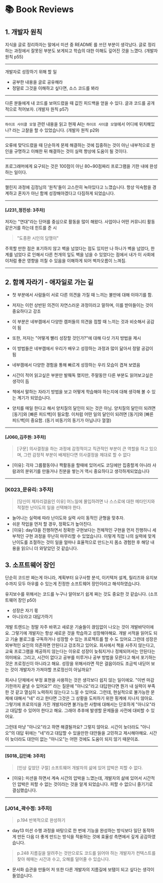 # 📚 Book Reviews

## 1. 개발자 원칙

지식을 글로 정리하자는 말에서 미션 중 README 를 쓰던 부분이 생각났다. 글로 정리하는 과정에서 잘못된 부분도 보게되고 학습의 대한 이해도 깊어진 것을 느꼈다. (개발자 원칙 p55)

---

개발자로 성장하기 위해 할 일
- 공부한 내용을 글로 공유해라
- 정말로 그것을 이해하고 싶다면, 소스 코드를 봐라

---

다른 분들에게 내 코드를 보여드렸을 때 값진 피드백을 얻을 수 있다. 글과 코드를 공개적으로 적어보자. (개발자 원칙 p57)

---

`하이프 사이클 모델` 관련 내용을 읽고 현재 AI는 `하이프 사이클 모델`에서 어디에 위치해있나? 라는 고찰을 할 수 있었습니다. (개발자 원칙 p29)

---

오류에 맞닥드렸을 때 단순하게 문제 해결하는 것에 집중하는 것이 아닌 내부적으로 원인을 규명하고 이해한 뒤 해결하는 것이 실력 향상에 도움이 될 것이다.

---

프로그래머에게 요구되는 것은 100점이 아닌 80~90점짜리 프로그램을 기한 내에 완성하는 일이다.

---

챌린지 과정에 김정님의 '원칙'들이 고스란히 녹아있다고 느꼈습니다. 항상 익숙함을 경계하고 혼자가 아닌 함께 성장해야겠다고 다짐하게 되었습니다.

---

#### [J231_정진성: 3주차]

저자는 "연대"라는 단어를 중심으로 활동을 많이 해왔다. 사업이나 어떤 커뮤니티 활동 같은거를 하는데 힌트를 준 시
> "도종환 시인의 담쟁이"

주목할 만한 점은 포기하지 않고 벽을 넘었다는 점도 있지만 나 하나가 벽을 넘었다, 한계를 넘었다 로 인해서 다른 천개의 잎도 벽을 넘을 수 있었다는 점에서 내가 이 사회에 이처럼 좋은 영향을 끼칠 수 있음을 이해하게 되어 벅차오름이 느껴짐.

---

## 2. 함께 자라기 - 애자일로 가는 길

- 첫 부분에서 사람들이 서로 다른 의견을 가질 때 느끼는 불만에 대해 이야기를 함.
- 저자는 이런 상반된 의견이 자연스러운 과정이라고 말하며, 이를 받아들이는 것이 중요하다고 강조
- 이 부분은 네부캠에서 다양한 캠퍼들의 의견을 접할 때 느끼는 것과 비슷해서 공감이 됨

- 또한, 저자는 "어떻게 빨리 성장할 것인가?"에 대해 다섯 가지 방법을 제시
- 이 방법들은 네부캠에서 우리가 배우고 성장하는 과정과 많이 닮아서 정말 공감이 됨
- 네부캠에서 다양한 경험을 통해 빠르게 성장하는 우리 모습이 겹쳐 보였음
- 시간이 적어 읽고싶은 부분만 발췌독 했지만, 주말동안 다른 부분도 읽어보고싶은 생각이 듬

- 책에서 말하는 자라기 방법을 보고 어떻게 학습해야 하는지에 대해 생각해 볼 수 있는 계기가 되었습니다.
- 양치를 매일 한다고 해서 양치질의 달인이 되는 것은 아님. 양치질의 달인이 되려면 [동기]와 [빠른 피드백]이 필요함. 이처럼 어떤 일의 달인이 되려면 [동기]와 [빠른 피드백]이 중요함. (동기 비동기의 동기가 아닙니다 껄껄)

---

#### [J060_김주원: 3주차]

> [구문] 의사결정을 하는 과정에 감정적이고 직관적인 부분이 큰 역할을 하고 있으며, 그런 감정적 부분이 배제된다면 의사결정을 제대로 할 수 없다

- [이유]: 각자 그룹활동이나 짝활동을 할때에 있어서도 코딩에만 집중할게 아니라 사람과의 분위기를 만들거나 친분을 쌓는거 역시 중요하다고 생각하게되었습니다
---

### [K023_문유리: 3주차]

> [당신이 제자리걸음인 이유]
> 어느일에 몰입하려면 나 스스로에 대한 메타인지와 적절한 난이도의 일을 선택해야 한다.

- 늘어나는 실력에 따라 난이도와 실력 사이 동적인 균형을 맞추자.
- 쉬운 작업을 먼저 할 경우, 정확도가 높아진다.
- [이유]: day13을 진행하면서 정확한 구현보다는 전체적인 구현을 먼저 진행하니 세부적인 구현 과정을 무난히 마무리할 수 있었습니다. 이렇게 직접 나의 실력에 맞게 난이도를 조절하는 것이 일을 얼마나 효율적으로 만드는지 몸소 경험한 후 해당 내용을 읽으니 더 와닿았던 것 같습니다.

## 3. 소프트웨어 장인

단순히 코드만 짜는게 아니라, 계획부터 요구사항 분석, 이키텍처 설계, 릴리즈와 유지보수까지 모두 아우를 수 있는게 진정한 소프트웨어 장인이라고 해석하였습니다.

유지보수를 위해서는 코드를 누구나 알아보기 쉽게 짜는 것도 중요한 것 같습니다. (소프트웨어 장인 p50)

- 성장은 자기 몫
- 아니오라고 대답가하기

개발 트렌드는 정말 자주 바뀌고 새로운 기술들이 끊임없이 나오는 것이 개발바닥이에요. 그렇기에 개발자는 항상 새로운 것을 학습하고 성장해야해요. 개발 서적을 읽어도 되고 기술 블로그를 구독하거나 성장할 수 있는 프로젝트를 할 수 도 있어요.그런데 성장은 외부적인 요인의 의존하면 안된다고 강조하고 있어요. 회사에서 책을 사주지 않는다고, 교육 프로그램을 제공하지 않는다는 이유로 성장이 늦춰지거나 정체되어서는 안된다는 의미에요. 그리고, 시간이 없다고 공부를 미루거나 공부 방법을 모른다고 해서 포기하는 것은 프로정신이 아니라고 해요. 성장을 위해서라면 작은 걸음이라도 조금씩 내딛어 보는 것이 개발자가 가져야할 프로정신이 아닐까요?

회사나 단체에서 부정 표현을 사용하는 것은 생각보다 쉽지 않는 일이에요. "이번 마감 기한까지 끝낼 수 있어요?" 라는 질문에 "아니오"라고 대답한다면 뭔가 내 실력이 부족한 것 같고 열심히 노력하지 않는다고 느낄 수 있어요. 그런데, 현실적으로 불가능한 문제에 대해서 "네" 라고 한다면 그것은 그 상황을 도피하기 위한 핑계에 지나지 않아요. 그렇기에 프로의식을 가진 개발자라면 불가능한 사항에 대해서는 단호하게 "아니오"라고 대답할 수 있어야 한다고 해요. 그래야 추후에 발생할 문제들을 사전에 대비할 수 있어요.

그런데 마냥 "아니오"라고 하면 해결될까요? 그렇지 않아요. 시간이 늦더라도  "아니오"의 대답 뒤에는 "네"라고 대답할 수 있을만한 대안들을 고민하고 제시해야해요. 시간이 늦더라도 대안이 없는 "아니오"는 어떤 것에도 도움이 되지 않기 때문이죠.

---

#### [S018_김인예: 3주차]

> [인상 깊었던 구절] 소프트웨어 개발자의 삶에 있어 압박은 피할 수 없다.

- [이유]: 미션을 하면서 계속 시간의 압박을 느꼈는데, 개발자의 삶에 있어서 시간적인 압박은 피할 수 없는 것이라는 것을 알게 되었습니다. 피할 수 없으니 즐기기로 결심했습니다.

---

### [J014_곽수정: 3주차]

> p.194 반복적으로 완성하기

- day13 미션 수행 과정을 바탕으로 한 번에 기능을 완성하는 방식보다 일단 동작하게 만든 다음 더 좋게 만드는 방식을 적용하는 것에 효율성 측면에서 깊게 공감하였습니다.

> p.248 지름길을 알려주는 것만으로도 코드를 읽어야 하는 개발자가 컨텍스트를 찾아 헤매는 시간과 수고, 오해를 덜어줄 수 있습니다.

- 문서화 습관을 만들어 저 또한 다른 개발자의 지름길에 보탬이 되고 싶다는 생각이 들었습니다.
